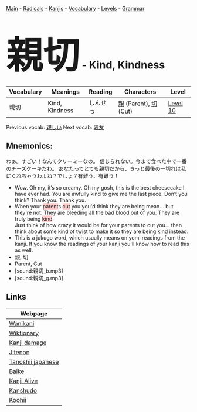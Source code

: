 <style> bigfont {font-size: 100px}</style>
[Main](../README.md) -
[Radicals](../radicals.md) -
[Kanjis](../kanjis.md) -
[Vocabulary](../vocabulary.md) -
[Levels](../levels.md) -
[Grammar](../grammar.md)
# <bigfont> 親切</bigfont> - Kind, Kindness 

| Vocabulary | Meanings | Reading | Characters | Level |
| --- | --- | --- | --- | --- |
| 親切 | Kind, Kindness | しんせつ |  [親](../kanjis/親.md) (Parent), [切](../kanjis/切.md) (Cut) | [Level 10](../levels/wk_level10.md) |

Previous vocab: [親しい](親しい.md) Next vocab: [親友](親友.md) 

## Mnemonics:
わぁ。すごい！なんてクリーミーなの。 信じられない。今まで食べた中で一番のチーズケーキだわ。 あなたってとても親切だから、きっと最後の一切れは私にくれちゃうわよね？でしょ？有難う、有難う！ 
* Wow. Oh my, it’s so creamy. Oh my gosh, this is the best cheesecake I have ever had. You are awfully kind to give me the last piece. Don’t you think? Thank you. Thank you.
* When your <span style="background-color:#ffcccb"> parent</span>s <span style="background-color:#ffcccb"> cut</span> you you'd think they are being mean... but they're not. They are bleeding all the bad blood out of you. They are truly being <span style="background-color:#ffcccb"> kind</span>. <br />Just think of how crazy it would be for your parents to cut you... then think about some kind of twist to make it so they are being kind instead.
* This is a jukugo word, which usually means on'yomi readings from the kanji. If you know the readings of your kanji you'll know how to read this as well.
* 親, 切
* Parent, Cut
* [sound:親切_b.mp3]
* [sound:親切_g.mp3]


## Links 

| Webpage |
| --- |
| [Wanikani          ](https://www.wanikani.com/kanji/親切) |
| [Wiktionary        ](https://en.wiktionary.org/wiki/親切) |
| [Kanji damage      ](http://www.kanjidamage.com/kanji/search?utf8=✓&q=親切) |
| [Jitenon           ](https://jitenon.com/kanji/親切) |
| [Tanoshii japanese ](https://www.tanoshiijapanese.com/dictionary/kanji.cfm?k=親切) |
| [Baike             ](https://baike.baidu.com/item/親切) |
| [Kanji Alive       ](https://app.kanjialive.com/親切) |
| [Kanshudo          ](https://www.kanshudo.com/searchmn?q=親切) |
| [Koohii            ](https://kanji.koohii.com/study/kanji/親切) |
